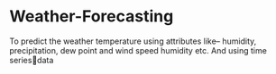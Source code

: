 # Weather-Forecasting
To predict the weather temperature using attributes like– humidity, 
precipitation, dew point and wind speed humidity etc. And using time seriesdata
